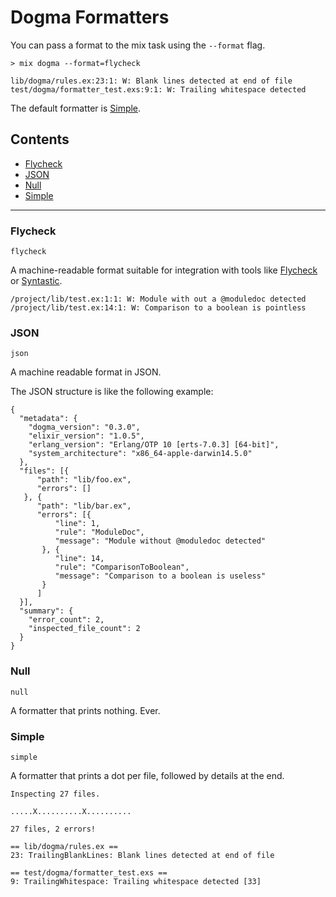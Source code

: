 # Dogma Formatters

You can pass a format to the mix task using the `--format` flag.

```
> mix dogma --format=flycheck

lib/dogma/rules.ex:23:1: W: Blank lines detected at end of file
test/dogma/formatter_test.exs:9:1: W: Trailing whitespace detected
```

The default formatter is [Simple](#simple).

## Contents

* [Flycheck](#flycheck)
* [JSON](#json)
* [Null](#null)
* [Simple](#simple)


---

### Flycheck
`flycheck`

A machine-readable format suitable for integration with tools like
[Flycheck](https://github.com/flycheck/flycheck) or
[Syntastic](https://github.com/scrooloose/syntastic).

    /project/lib/test.ex:1:1: W: Module with out a @moduledoc detected
    /project/lib/test.ex:14:1: W: Comparison to a boolean is pointless


### JSON
`json`

A machine readable format in JSON.

The JSON structure is like the following example:

    {
      "metadata": {
        "dogma_version": "0.3.0",
        "elixir_version": "1.0.5",
        "erlang_version": "Erlang/OTP 10 [erts-7.0.3] [64-bit]",
        "system_architecture": "x86_64-apple-darwin14.5.0"
      },
      "files": [{
          "path": "lib/foo.ex",
          "errors": []
       }, {
          "path": "lib/bar.ex",
          "errors": [{
              "line": 1,
              "rule": "ModuleDoc",
              "message": "Module without @moduledoc detected"
           }, {
              "line": 14,
              "rule": "ComparisonToBoolean",
              "message": "Comparison to a boolean is useless"
           }
          ]
      }],
      "summary": {
        "error_count": 2,
        "inspected_file_count": 2
      }
    }


### Null
`null`

A formatter that prints nothing. Ever.


### Simple
`simple`

A formatter that prints a dot per file, followed by details at the end.

    Inspecting 27 files.

    .....X..........X..........

    27 files, 2 errors!

    == lib/dogma/rules.ex ==
    23: TrailingBlankLines: Blank lines detected at end of file

    == test/dogma/formatter_test.exs ==
    9: TrailingWhitespace: Trailing whitespace detected [33]



